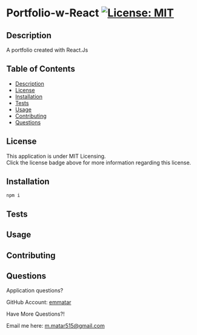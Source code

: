 

  # Portfolio-w-React  [![License: MIT](https://img.shields.io/badge/License-MIT-yellow.svg)](https://opensource.org/blog/license/mit-0)

  ## Description

  A portfolio created with React.Js

  ## Table of Contents
  - [Description](#description)
  - [License](#license)
  - [Installation](#installation)
  - [Tests](#tests)
  - [Usage](#usage)
  - [Contributing](#contributing)
  - [Questions](#questions)

  ## License 

  This application is under MIT Licensing.<br />
  Click the license badge above for more information regarding this license.

  ## Installation

    npm i

  ## Tests 

     

  ## Usage

  

  ## Contributing 

  

  ## Questions
  Application questions? 
  
  GitHub Account: [emmatar](https://github.com/emmatar)

  Have More Questions?!

  Email me here: m.matar515@gmail.com
  

  